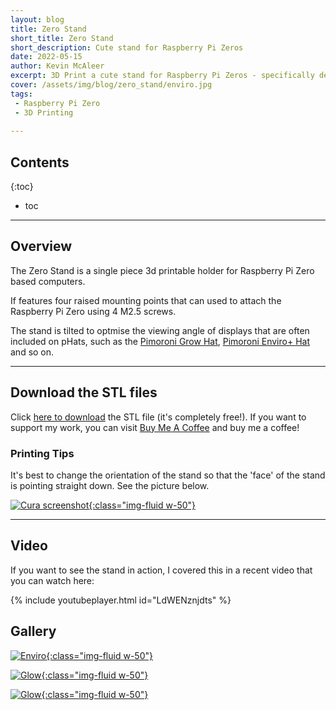 ```yaml
---
layout: blog
title: Zero Stand
short_title: Zero Stand
short_description: Cute stand for Raspberry Pi Zeros
date: 2022-05-15
author: Kevin McAleer
excerpt: 3D Print a cute stand for Raspberry Pi Zeros - specifically designed for pHats
cover: /assets/img/blog/zero_stand/enviro.jpg
tags:
 - Raspberry Pi Zero
 - 3D Printing
 
---
```


## Contents

{:toc}
* toc

---

## Overview

The Zero Stand is a single piece 3d printable holder for Raspberry Pi Zero based computers.

If features four raised mounting points that can used to attach the Raspberry Pi Zero using 4 M2.5 screws.

The stand is tilted to optmise the viewing angle of displays that are often included on pHats, such as the [Pimoroni Grow Hat](https://www.pimoroni.com/grow), [Pimoroni Enviro+ Hat](https://www.pimoroni.com/enviro) and so on.

---

## Download the STL files
Click [here to download](/assets/stl/zero_stand/zero_stand.stl) the STL file (it's completely free!). If you want to support my work, you can visit [Buy Me A Coffee](https://www.buymeacoffee.com/kevinmcaleer) and buy me a coffee!


### Printing Tips
It's best to change the orientation of the stand so that the 'face' of the stand is pointing straight down. See the picture below.

[![Cura screenshot](/assets/img/blog/zero_stand/cura.png){:class="img-fluid w-50"}](/assets/img/blog/zero_stand/cura.png)

---

## Video 
If you want to see the stand in action, I covered this in a recent video that you can watch here:

{% include youtubeplayer.html id="LdWENznjdts" %}

## Gallery

[![Enviro](/assets/img/blog/zero_stand/enviro.jpg){:class="img-fluid w-50"}](/assets/img/blog/zero_stand/enviro.jpg)

[![Glow](/assets/img/blog/zero_stand/grow.jpg){:class="img-fluid w-50"}](/assets/img/blog/zero_stand/grow.jpg)

[![Glow](/assets/img/blog/zero_stand/zero_stand.png){:class="img-fluid w-50"}](/assets/img/blog/zero_stand/zero_stand.png)

